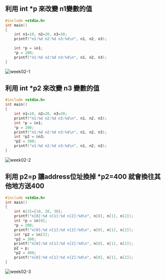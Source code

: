 ## 利用 int *p 來改變 n1變數的值
```C
#include <stdio.h>
int main()
{
	int n1=10, n2=20, n3=30;
	printf("n1:%d n2:%d n3:%d\n", n1, n2, n3);
	
	int *p = &n1;
	*p = 200;
	printf("n1:%d n2:%d n3:%d\n", n1, n2, n3);
}
```
![week02-1](https://github.com/1zo7/2020cce.github.io/blob/gh-pages/week02-1.png?raw=true)
## 利用 int *p2 來改變 n3 變數的值
```C
#include <stdio.h>
int main()
{
	int n1=10, n2=20, n3=30;
	printf("n1:%d n2:%d n3:%d\n", n1, n2, n3);
	int *p = &n1;
	*p = 200;
	printf("n1:%d n2:%d n3:%d\n", n1, n2, n3);
	int *p2 = &n3;
	*p2 = 300;
	printf("n1:%d n2:%d n3:%d\n", n1, n2, n3);
}
```
![week02-2](https://github.com/1zo7/2020cce.github.io/blob/gh-pages/week02-2.png?raw=true)
## 利用 p2=p 讓address位址換掉 *p2=400 就會換往其他地方送400
```C
#include <stdio.h>
int main()
{
	int n[3]={10, 20, 30};
	printf("n[0]:%d n[1]:%d n[2]:%d\n", n[0], n[1], n[2]);
	int *p = &n[0];
	*p = 200;
    printf("n[0]:%d n[1]:%d n[2]:%d\n", n[0], n[1], n[2]);
	int *p2 = &n[2];
	*p2 = 300;
    printf("n[0]:%d n[1]:%d n[2]:%d\n", n[0], n[1], n[2]);
	p2 = p;
	*p2 = 400;
    printf("n[0]:%d n[1]:%d n[2]:%d\n", n[0], n[1], n[2]);
}
```
![week02-3](https://github.com/1zo7/2020cce.github.io/blob/gh-pages/week02-3.png?raw=true)
